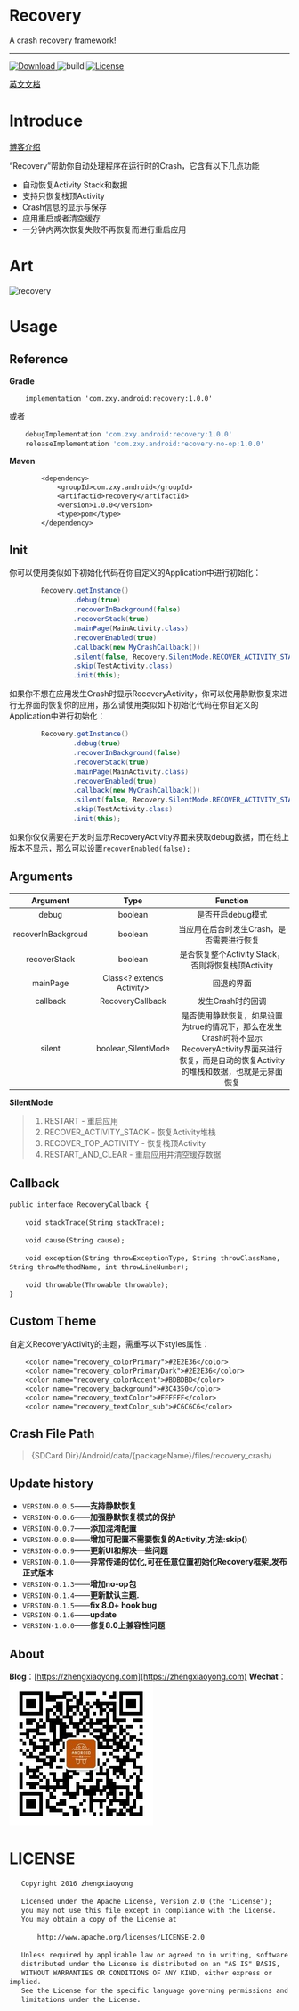 # **Recovery**
A crash recovery framework!

----

[ ![Download](https://api.bintray.com/packages/sunzxyong/maven/Recovery/images/download.svg) ](https://bintray.com/sunzxyong/maven/Recovery/_latestVersion) ![build](https://img.shields.io/badge/build-passing-blue.svg) [![License](https://img.shields.io/hexpm/l/plug.svg)](https://github.com/Sunzxyong/Recovery/blob/master/LICENSE)

[英文文档](https://github.com/Sunzxyong/Recovery/blob/master/README.md)

# **Introduce**

[博客介绍](http://zhengxiaoyong.me/2016/09/05/Android%E8%BF%90%E8%A1%8C%E6%97%B6Crash%E8%87%AA%E5%8A%A8%E6%81%A2%E5%A4%8D%E6%A1%86%E6%9E%B6-Recovery)

“Recovery”帮助你自动处理程序在运行时的Crash，它含有以下几点功能

* 自动恢复Activity Stack和数据
* 支持只恢复栈顶Activity
* Crash信息的显示与保存
* 应用重启或者清空缓存
* 一分钟内两次恢复失败不再恢复而进行重启应用

# **Art**
![recovery](http://7xswxf.com2.z0.glb.qiniucdn.com//blog/recovery.jpg)

# **Usage**
## **Reference**
**Gradle**

```
	implementation 'com.zxy.android:recovery:1.0.0'
```

或者

```gradle
    debugImplementation 'com.zxy.android:recovery:1.0.0'
    releaseImplementation 'com.zxy.android:recovery-no-op:1.0.0'
```


**Maven**

```
		<dependency>
  			<groupId>com.zxy.android</groupId>
  			<artifactId>recovery</artifactId>
  			<version>1.0.0</version>
  			<type>pom</type>
		</dependency>
```
## **Init**
你可以使用类似如下初始化代码在你自定义的Application中进行初始化：

```java
        Recovery.getInstance()
                .debug(true)
                .recoverInBackground(false)
                .recoverStack(true)
                .mainPage(MainActivity.class)
                .recoverEnabled(true)
                .callback(new MyCrashCallback())
                .silent(false, Recovery.SilentMode.RECOVER_ACTIVITY_STACK)
                .skip(TestActivity.class)
                .init(this);
```

如果你不想在应用发生Crash时显示RecoveryActivity，你可以使用静默恢复来进行无界面的恢复你的应用，那么请使用类似如下初始化代码在你自定义的Application中进行初始化：

```java
        Recovery.getInstance()
                .debug(true)
                .recoverInBackground(false)
                .recoverStack(true)
                .mainPage(MainActivity.class)
                .recoverEnabled(true)
                .callback(new MyCrashCallback())
                .silent(false, Recovery.SilentMode.RECOVER_ACTIVITY_STACK)
                .skip(TestActivity.class)
                .init(this);
```

如果你仅仅需要在开发时显示RecoveryActivity界面来获取debug数据，而在线上版本不显示，那么可以设置`recoverEnabled(false);`

## **Arguments**

| Argument | Type | Function |
| :-: | :-: | :-: |
| debug | boolean | 是否开启debug模式 |
| recoverInBackgroud | boolean | 当应用在后台时发生Crash，是否需要进行恢复  |
| recoverStack | boolean | 是否恢复整个Activity Stack，否则将恢复栈顶Activity |
| mainPage | Class<? extends Activity> | 回退的界面 |
| callback | RecoveryCallback | 发生Crash时的回调 |
| silent | boolean,SilentMode | 是否使用静默恢复，如果设置为true的情况下，那么在发生Crash时将不显示RecoveryActivity界面来进行恢复，而是自动的恢复Activity的堆栈和数据，也就是无界面恢复 |

**SilentMode**
> 1. RESTART - 重启应用
> 2. RECOVER_ACTIVITY_STACK - 恢复Activity堆栈
> 3. RECOVER_TOP_ACTIVITY - 恢复栈顶Activity
> 4. RESTART_AND_CLEAR - 重启应用并清空缓存数据

## **Callback**

```
public interface RecoveryCallback {

    void stackTrace(String stackTrace);

    void cause(String cause);

    void exception(String throwExceptionType, String throwClassName, String throwMethodName, int throwLineNumber);
    
    void throwable(Throwable throwable);
}
```

## **Custom Theme**

自定义RecoveryActivity的主题，需重写以下styles属性：

```
    <color name="recovery_colorPrimary">#2E2E36</color>
    <color name="recovery_colorPrimaryDark">#2E2E36</color>
    <color name="recovery_colorAccent">#BDBDBD</color>
    <color name="recovery_background">#3C4350</color>
    <color name="recovery_textColor">#FFFFFF</color>
    <color name="recovery_textColor_sub">#C6C6C6</color>
```
## **Crash File Path**
> {SDCard Dir}/Android/data/{packageName}/files/recovery_crash/

## **Update history**
* `VERSION-0.0.5`——**支持静默恢复**
* `VERSION-0.0.6`——**加强静默恢复模式的保护**
* `VERSION-0.0.7`——**添加混淆配置**
* `VERSION-0.0.8`——**增加可配置不需要恢复的Activity,方法:skip()**
* `VERSION-0.0.9`——**更新UI和解决一些问题**
* `VERSION-0.1.0`——**异常传递的优化,可在任意位置初始化Recovery框架,发布正式版本**
* `VERSION-0.1.3`——**增加no-op包**
* `VERSION-0.1.4`——**更新默认主题.**
* `VERSION-0.1.5`——**fix 8.0+ hook bug**
* `VERSION-0.1.6`——**update**
* `VERSION-1.0.0`——**修复8.0上兼容性问题**

## **About**
**Blog**：[https://zhengxiaoyong.com](https://zhengxiaoyong.com)
**Wechat**：
![](https://raw.githubusercontent.com/Sunzxyong/ImageRepository/master/qrcode.jpg)

# **LICENSE**

```
   Copyright 2016 zhengxiaoyong

   Licensed under the Apache License, Version 2.0 (the "License");
   you may not use this file except in compliance with the License.
   You may obtain a copy of the License at

       http://www.apache.org/licenses/LICENSE-2.0

   Unless required by applicable law or agreed to in writing, software
   distributed under the License is distributed on an "AS IS" BASIS,
   WITHOUT WARRANTIES OR CONDITIONS OF ANY KIND, either express or implied.
   See the License for the specific language governing permissions and
   limitations under the License.
```

